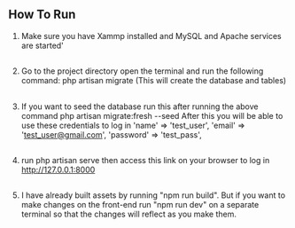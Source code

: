 

## How To Run
1. Make sure you have Xammp installed and MySQL and Apache services are started'
##
2. Go to the project directory open the terminal and run the following command:
    php artisan migrate (This will create the database and tables)
##
3. If you want to seed the database run this after running the above command
    php artisan migrate:fresh --seed
    After this you will be able to use these credentials to log in
    'name' => 'test_user',
            'email' => 'test_user@gmail.com',
            'password' => 'test_pass',
##
4. run php artisan serve then access this link on your browser to log in http://127.0.0.1:8000

##
5. I have already built assets by running "npm run build". But if you want to make changes on the front-end run "npm run dev" on a separate terminal so that the changes will reflect as you make them.

